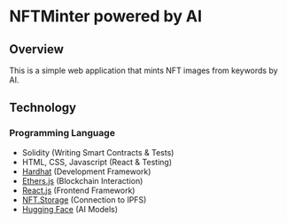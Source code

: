 # NFTMinter powered by AI

## Overview
This is a simple web application that mints NFT images from keywords by AI.

## Technology

### Programming Language
- Solidity (Writing Smart Contracts & Tests)
- HTML, CSS, Javascript (React & Testing)
- [Hardhat](https://hardhat.org/) (Development Framework)
- [Ethers.js](https://docs.ethers.io/v5/) (Blockchain Interaction)
- [React.js](https://reactjs.org/) (Frontend Framework)
- [NFT.Storage](https://nft.storage/) (Connection to IPFS)
- [Hugging Face](https://huggingface.co/) (AI Models)
